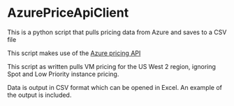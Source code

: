 # AzurePriceApiClient
This is a python script that pulls pricing data from Azure and saves to a CSV file

This script makes use of the [Azure pricing API](https://docs.microsoft.com/en-us/rest/api/cost-management/retail-prices/azure-retail-prices)

This script as written pulls VM pricing for the US West 2 region, ignoring Spot and Low Priority instance pricing. 

Data is output in CSV format which can be opened in Excel. An example of the output is included. 
